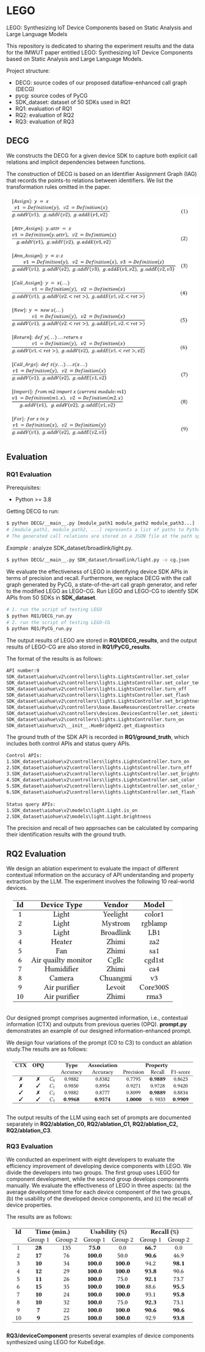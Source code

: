 # LEGO
LEGO: Synthesizing IoT Device Components based on Static Analysis and Large Language Models

This repository is dedicated to sharing the experiment results and the data for the IMWUT paper entitled LEGO: Synthesizing IoT Device Components based on Static Analysis and Large Language Models.

Project structure:
* DECG: source codes of our proposed dataflow-enhanced call graph (DECG)
* pycg: source codes of PyCG
* SDK_dataset: dataset of 50 SDKs used in RQ1
* RQ1: evaluation of RQ1
* RQ2: evaluation of RQ2
* RQ3: evaluation of RQ3


## DECG 

We constructs the DECG for a given device SDK to capture both explicit call relations and implicit dependencies between functions. 

The construction of DECG is based on an Identifier Assignment Graph (IAG) that records the points-to relations between identifiers.
We list the transformation rules omitted in the paper.

![Rules](figures/Rules.png)


## Evaluation 

### RQ1 Evaluation


Prerequisites:
* Python >= 3.8

Getting DECG to run:

```bash
$ python DECG/__main__.py [module_path1 module_path2 module_path3...] [-o output_path]
# [module_path1, module_path2, ...] represents a list of paths to Python files, which can include any number of paths.
# The generated call relations are stored in a JSON file at the path specified by output_path.
```

*Example :* analyze SDK_dataset/broadlink/light.py.

```bash
$ python DECG/__main__.py SDK_dataset/broadlink/light.py -o cg.json
```


We evaluate the effectiveness of LEGO in identifying device SDK APIs in terms of precision and recall.
Furthermore, we replace DECG with the call graph generated by PyCG, a state-of-the-art call graph generator, and refer to the modified LEGO as LEGO-CG.
Run LEGO and LEGO-CG to identify SDK APIs from 50 SDKs in **SDK_dataset**.

```bash
# 1. run the script of testing LEGO
$ python RQ1/DECG_run.py
# 2. run the script of testing LEGO-CG
$ python RQ1/PyCG_run.py     
```

The output results of LEGO are stored in **RQ1/DECG_results**, and the output results of LEGO-CG are also stored in **RQ1/PyCG_results**.

The format of the results is as follows:
```
API number:9
SDK_dataset\aiohue\v2\controllers\lights.LightsController.set_color
SDK_dataset\aiohue\v2\controllers\lights.LightsController.set_color_temperature
SDK_dataset\aiohue\v2\controllers\lights.LightsController.turn_off
SDK_dataset\aiohue\v2\controllers\lights.LightsController.set_flash
SDK_dataset\aiohue\v2\controllers\lights.LightsController.set_brightness
SDK_dataset\aiohue\v2\controllers\base.BaseResourcesController.create
SDK_dataset\aiohue\v2\controllers\devices.DevicesController.set_identify
SDK_dataset\aiohue\v2\controllers\lights.LightsController.turn_on
SDK_dataset\aiohue\v2\__init__.HueBridgeV2.get_diagnostics
```

The ground truth of the SDK API is recorded in **RQ1/ground_truth**, which includes both control APIs and status query APIs.


```
Control APIs:
1.SDK_dataset\aiohue\v2\controllers\lights.LightsController.turn_on
2.SDK_dataset\aiohue\v2\controllers\lights.LightsController.turn_off
3.SDK_dataset\aiohue\v2\controllers\lights.LightsController.set_brightness
4.SDK_dataset\aiohue\v2\controllers\lights.LightsController.set_color
5.SDK_dataset\aiohue\v2\controllers\lights.LightsController.set_color_temperature
6.SDK_dataset\aiohue\v2\controllers\lights.LightsController.set_flash

Status query APIs:
1.SDK_dataset\aiohue\v2\models\light.Light.is_on
2.SDK_dataset\aiohue\v2\models\light.Light.brightness    
```

The precision and recall of two approaches can be calculated by comparing their identification results with the ground truth.

## RQ2 Evaluation

We design an ablation experiment to evaluate the impact of different contextual information on the accuracy of API understanding and property extraction by the LLM. The experiment involves the following 10 real-world devices.

![Devices](figures/Devices.png)

Our designed prompt comprises augmented information, i.e., contextual information (CTX) and outputs from previous queries (OPQ). **prompt.py** demonstrates an example of our designed information-enhanced prompt.

We design four variations of the prompt (C0 to C3) to conduct an ablation study.The results are as follows:

![RQ2](figures/RQ2.png)

The output results of the LLM using each set of prompts are documented separately in **RQ2/ablation_C0, RQ2/ablation_C1, RQ2/ablation_C2, RQ2/ablation_C3**.

### RQ3 Evaluation

We conducted an experiment with eight developers to evaluate the efficiency improvement of developing device components with LEGO.
We divide the developers into two groups.
The first group uses LEGO for component development, while the second group develops components manually.
We evaluate the effectiveness of LEGO in three aspects:
(a) the average development time for each device component
of the two groups, (b) the usability of the developed device
components, and (c) the recall of device properties. 

The results are as follows:

![RQ2](figures/RQ3.png)

**RQ3/deviceComponent** presents several examples of device components synthesized using LEGO for KubeEdge.

